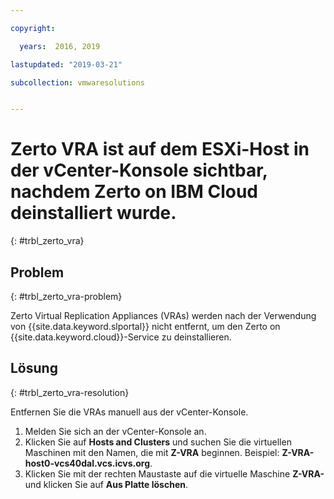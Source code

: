 ```yaml
---

copyright:

  years:  2016, 2019

lastupdated: "2019-03-21"

subcollection: vmwaresolutions


---
```


# Zerto VRA ist auf dem ESXi-Host in der vCenter-Konsole sichtbar, nachdem Zerto on IBM Cloud deinstalliert wurde.
{: #trbl_zerto_vra}

## Problem
{: #trbl_zerto_vra-problem}

Zerto Virtual Replication Appliances (VRAs) werden nach der Verwendung von {{site.data.keyword.slportal}} nicht entfernt, um den Zerto on {{site.data.keyword.cloud}}-Service zu deinstallieren.

## Lösung
{: #trbl_zerto_vra-resolution}

Entfernen Sie die VRAs manuell aus der vCenter-Konsole.

1. Melden Sie sich an der vCenter-Konsole an.
2. Klicken Sie auf **Hosts and Clusters** und suchen Sie die virtuellen Maschinen mit den Namen, die mit **Z-VRA** beginnen. Beispiel: **Z-VRA-host0-vcs40dal.vcs.icvs.org**. 
3. Klicken Sie mit der rechten Maustaste auf die virtuelle Maschine **Z-VRA-** und klicken Sie auf **Aus Platte löschen**.

